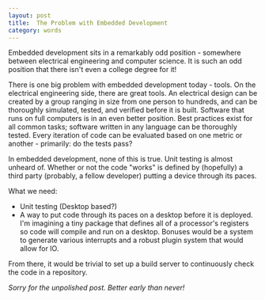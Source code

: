 ```yaml
---
layout: post
title:  The Problem with Embedded Development  
category: words
---
```

Embedded development sits in a remarkably odd position - somewhere between electrical engineering and computer science. It is such an odd position that there isn't even a college degree for it!

There is one big problem with embedded development today - tools. On the electrical engineering side, there are great tools. An electrical design can be created by a group ranging in size from one person to hundreds, and can be thoroughly simulated, tested, and verified before it is built. Software that runs on full computers is in an even better position. Best practices exist for all common tasks; software written in any language can be thoroughly tested. Every iteration of code can be evaluated based on one metric or another - primarily: do the tests pass?

In embedded development, none of this is true. Unit testing is almost unheard of. Whether or not the code "works" is defined by (hopefully) a third party (probably, a fellow developer) putting a device through its paces.

What we need:

- Unit testing (Desktop based?)
- A way to put code through its paces on a desktop before it is deployed. I'm imagining a tiny package that defines all of a processor's registers so code will compile and run on a desktop. Bonuses would be a system to generate various interrupts and a robust plugin system that would allow for IO.

From there, it would be trivial to set up a build server to continuously check the code in a repository.
 
*Sorry for the unpolished post. Better early than never!*